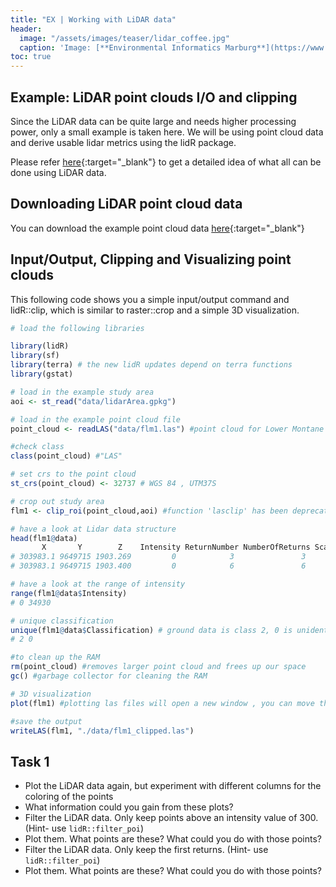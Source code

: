 ```yaml
---
title: "EX | Working with LiDAR data"
header:
  image: "/assets/images/teaser/lidar_coffee.jpg"
  caption: 'Image: [**Environmental Informatics Marburg**](https://www.uni-marburg.de/en/fb19/disciplines/physisch/environmentalinformatics){:target="_blank"}'
toc: true
---
```


## Example: LiDAR point clouds I/O and clipping

Since the LiDAR data can be quite large and needs higher processing power, only a small example is taken here. 
We will be using point cloud data and derive usable lidar metrics using the lidR package. 

Please refer [here](https://r-lidar.github.io/lidRbook/){:target="_blank"} to get a detailed idea of what all can be done using LiDAR data.

## Downloading LiDAR point cloud data

You can download the example point cloud data [here](http://85.214.102.111/kili_data/){:target="_blank"}

## Input/Output, Clipping and Visualizing point clouds

This following code shows you a simple input/output command and lidR::clip, which is similar to raster::crop and a simple 3D visualization.

```r
# load the following libraries

library(lidR)
library(sf)
library(terra) # the new lidR updates depend on terra functions
library(gstat)

# load in the example study area
aoi <- st_read("data/lidarArea.gpkg")

# load in the example point cloud file 
point_cloud <- readLAS("data/flm1.las") #point cloud for Lower Montane forest in Mt. Kilimanjaro

#check class 
class(point_cloud) #"LAS"

# set crs to the point cloud
st_crs(point_cloud) <- 32737 # WGS 84 , UTM37S

# crop out study area
flm1 <- clip_roi(point_cloud,aoi) #function 'lasclip' has been deprecated

# have a look at Lidar data structure
head(flm1@data)
       X       Y        Z    Intensity ReturnNumber NumberOfReturns ScanDirectionFlag EdgeOfFlightline Classification Synthetic_flag Keypoint_flag Withheld_flag ScanAngleRank UserData PointSourceID
# 303983.1 9649715 1903.269         0            3               3                 0                0              2          FALSE         FALSE         FALSE            -5        0             0
# 303983.1 9649715 1903.400         0            6               6                 0                0              0          FALSE         FALSE         FALSE            -5        0             0

# have a look at the range of intensity
range(flm1@data$Intensity)
# 0 34930

# unique classification 
unique(flm1@data$Classification) # ground data is class 2, 0 is unidentified
# 2 0

#to clean up the RAM
rm(point_cloud) #removes larger point cloud and frees up our space
gc() #garbage collector for cleaning the RAM

# 3D visualization
plot(flm1) #plotting las files will open a new window , you can move the data in 360 degress to notice the vegetation structure

#save the output
writeLAS(flm1, "./data/flm1_clipped.las")

```

## Task 1

* Plot the LiDAR data again, but experiment with different columns for the coloring of the points
* What information could you gain from these plots?
* Filter the LiDAR data. Only keep points above an intensity value of 300. (Hint- use `lidR::filter_poi`)
* Plot them. What points are these? What could you do with those points?
* Filter the LiDAR data. Only keep the first returns. (Hint- use `lidR::filter_poi`)
* Plot them. What points are these? What could you do with those points?



